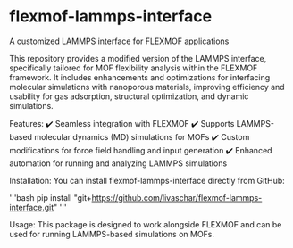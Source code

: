 # flexmof-lammps-interface
A customized LAMMPS interface for FLEXMOF applications

This repository provides a modified version of the LAMMPS interface, specifically tailored for MOF flexibility analysis within the FLEXMOF framework. It includes enhancements and optimizations for interfacing molecular simulations with nanoporous materials, improving efficiency and usability for gas adsorption, structural optimization, and dynamic simulations.

Features:
✔️ Seamless integration with FLEXMOF
✔️ Supports LAMMPS-based molecular dynamics (MD) simulations for MOFs
✔️ Custom modifications for force field handling and input generation
✔️ Enhanced automation for running and analyzing LAMMPS simulations

Installation:
You can install flexmof-lammps-interface directly from GitHub:

'''bash
pip install "git+https://github.com/livaschar/flexmof-lammps-interface.git"
'''

Usage:
This package is designed to work alongside FLEXMOF and can be used for running LAMMPS-based simulations on MOFs.
